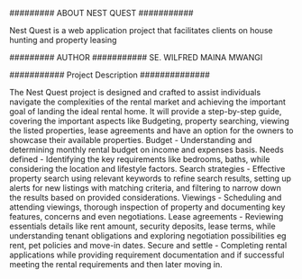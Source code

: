 ######### ABOUT NEST QUEST ###########

Nest Quest is a web application project that facilitates clients on house hunting and property leasing

######### AUTHOR ###########
SE. WILFRED MAINA MWANGI

########### Project Description ##############

The Nest Quest project is designed and crafted to assist individuals navigate the complexities of the rental market and achieving the important goal of landing the ideal rental home.
It will provide a step-by-step guide, covering the important aspects like Budgeting, property searching, viewing the listed properties, lease agreements and have an option for the owners to showcase their available properties. 
Budget - Understanding and determining monthly rental budget on income and expenses basis.
Needs defined - Identifying the key requirements like bedrooms, baths, while considering the location and lifestyle factors.
Search strategies - Effective property search using relevant keywords to refine search results, setting up alerts for new listings with matching criteria, and filtering to narrow down the results based on provided considerations.
Viewings - Scheduling and attending viewings, thorough inspection of property and documenting key features, concerns and even negotiations.
Lease agreements - Reviewing essentials details like rent amount, security deposits, lease terms, while understanding tenant obligations and exploring negotiation possibilities eg rent, pet policies and move-in dates.
Secure and settle - Completing rental applications while providing requirement documentation and if successful meeting the rental requirements and then later moving in.

